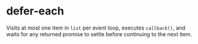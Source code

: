 # defer-each
Visits at most one item in `list` per event loop, executes `callback()`, and waits for any returned promise to settle before continuing to the next item.

